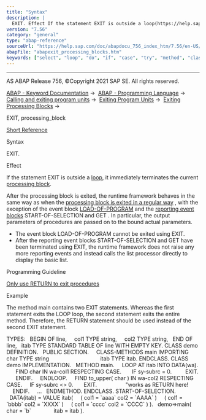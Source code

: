 ```yaml
---
title: "Syntax"
description: |
  EXIT. Effect If the statement EXIT is outside a loop(https://help.sap.com/doc/abapdocu_756_index_htm/7.56/en-US/abenloop_glosry.htm 'Glossary Entry'), it immediately terminates the current processing block(https://help.sap.com/doc/abapdocu_756_index_htm/7.56/en-US/abenprocessing_block_glosry.htm
version: "7.56"
category: "general"
type: "abap-reference"
sourceUrl: "https://help.sap.com/doc/abapdocu_756_index_htm/7.56/en-US/abapexit_processing_blocks.htm"
abapFile: "abapexit_processing_blocks.htm"
keywords: ["select", "loop", "do", "if", "case", "try", "method", "class", "data", "types", "abapexit", "processing", "blocks"]
---
```


* * *

AS ABAP Release 756, ©Copyright 2021 SAP SE. All rights reserved.

[ABAP - Keyword Documentation](https://help.sap.com/doc/abapdocu_756_index_htm/7.56/en-US/abenabap.htm) →  [ABAP - Programming Language](https://help.sap.com/doc/abapdocu_756_index_htm/7.56/en-US/abenabap_reference.htm) →  [Calling and exiting program units](https://help.sap.com/doc/abapdocu_756_index_htm/7.56/en-US/abenabap_execution.htm) →  [Exiting Program Units](https://help.sap.com/doc/abapdocu_756_index_htm/7.56/en-US/abenleave_program_units.htm) →  [Exiting Processing Blocks](https://help.sap.com/doc/abapdocu_756_index_htm/7.56/en-US/abenleave_processing_blocks.htm) → 

EXIT, processing\_block

[Short Reference](https://help.sap.com/doc/abapdocu_756_index_htm/7.56/en-US/abapexit_shortref.htm)

Syntax

EXIT.

Effect

If the statement EXIT is outside a [loop](https://help.sap.com/doc/abapdocu_756_index_htm/7.56/en-US/abenloop_glosry.htm "Glossary Entry"), it immediately terminates the current [processing block](https://help.sap.com/doc/abapdocu_756_index_htm/7.56/en-US/abenprocessing_block_glosry.htm "Glossary Entry").

After the processing block is exited, the runtime framework behaves in the same way as when the [processing block is exited in a regular way](https://help.sap.com/doc/abapdocu_756_index_htm/7.56/en-US/abenend_processing_blocks.htm) , with the exception of the event block [LOAD-OF-PROGRAM](https://help.sap.com/doc/abapdocu_756_index_htm/7.56/en-US/abapload-of-program.htm) and the [reporting event blocks](https://help.sap.com/doc/abapdocu_756_index_htm/7.56/en-US/abenreporting_event_glosry.htm "Glossary Entry") START-OF-SELECTION and GET . In particular, the output parameters of procedures are passed on to the bound actual parameters.

-   The event block LOAD-OF-PROGRAM cannot be exited using EXIT.
-   After the reporting event blocks START-OF-SELECTION and GET have been terminated using EXIT, the runtime framework does not raise any more reporting events and instead calls the list processor directly to display the basic list.

Programming Guideline

[Only use RETURN to exit procedures](https://help.sap.com/doc/abapdocu_756_index_htm/7.56/en-US/abenexit_procedure_guidl.htm "Guideline")

Example

The method main contains two EXIT statements. Whereas the first statement exits the LOOP loop, the second statement exits the entire method. Therefore, the RETURN statement should be used instead of the second EXIT statement.

TYPES:
  BEGIN OF line,
    col1 TYPE string,
    col2 TYPE string,
  END OF line,
  itab TYPE STANDARD TABLE OF line WITH EMPTY KEY.
CLASS demo DEFINITION.
  PUBLIC SECTION.
    CLASS-METHODS main IMPORTING char TYPE string
                                 itab TYPE itab.
ENDCLASS.
CLASS demo IMPLEMENTATION.
  METHOD main.
    LOOP AT itab INTO DATA(wa).
      FIND char IN wa-col1 RESPECTING CASE.
      IF sy-subrc = 0.
        EXIT.
      ENDIF.
    ENDLOOP.
    FIND to\_upper( char ) IN wa-col2 RESPECTING CASE.
    IF sy-subrc <> 0.
      EXIT.                   "works as RETURN here!
    ENDIF.
    ...
  ENDMETHOD.
ENDCLASS.
START-OF-SELECTION.
  DATA(itab) = VALUE itab(
    ( col1 = \`aaaa\` col2 = \`AAAA\` )
    ( col1 = \`bbbb\` col2 = \`XXXX\` )
    ( col1 = \`cccc\` col2 = \`CCCC\` ) ).
  demo=>main( char = \`b\`
              itab = itab ).